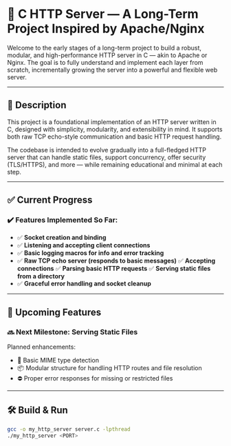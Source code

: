 # 🔧 C HTTP Server — A Long-Term Project Inspired by Apache/Nginx

Welcome to the early stages of a long-term project to build a robust, modular, and high-performance HTTP server in C — akin to Apache or Nginx. The goal is to fully understand and implement each layer from scratch, incrementally growing the server into a powerful and flexible web server.

---

## 📌 Description

This project is a foundational implementation of an HTTP server written in C, designed with simplicity, modularity, and extensibility in mind. It supports both raw TCP echo-style communication and basic HTTP request handling.

The codebase is intended to evolve gradually into a full-fledged HTTP server that can handle static files, support concurrency, offer security (TLS/HTTPS), and more — while remaining educational and minimal at each step.

---

## ✅ Current Progress

### ✔️ Features Implemented So Far:
- ✅ **Socket creation and binding**
- ✅ **Listening and accepting client connections**
- ✅ **Basic logging macros for info and error tracking**
- ✅ **Raw TCP echo server (responds to basic messages)**
  ✅ **Accepting connections**
  ✅ **Parsing basic HTTP requests**
  ✅ **Serving static files from a directory**
- ✅ **Graceful error handling and socket cleanup**

---

## 🚧 Upcoming Features

### 🔜 Next Milestone: **Serving Static Files**

Planned enhancements:
- 🧠 Basic MIME type detection
- 📦 Modular structure for handling HTTP routes and file resolution
- ⛔ Proper error responses for missing or restricted files

---

## 🛠️ Build & Run

```bash
gcc -o my_http_server server.c -lpthread
./my_http_server <PORT>

